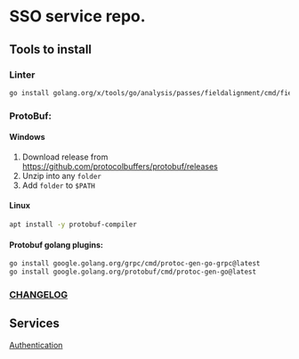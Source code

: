 # SSO service repo.


## Tools to install

### Linter
```bash
go install golang.org/x/tools/go/analysis/passes/fieldalignment/cmd/fieldalignment@latest
```

### ProtoBuf:

#### Windows
1. Download release from https://github.com/protocolbuffers/protobuf/releases
2. Unzip into any `folder`
3. Add `folder` to `$PATH`

#### Linux
```bash
apt install -y protobuf-compiler
```

#### Protobuf golang plugins:
```bash
go install google.golang.org/grpc/cmd/protoc-gen-go-grpc@latest
go install google.golang.org/protobuf/cmd/protoc-gen-go@latest
```

### [CHANGELOG](CHANGELOG.md)
## Services

[Authentication](api/rest/v1/authentication/authentication.md)